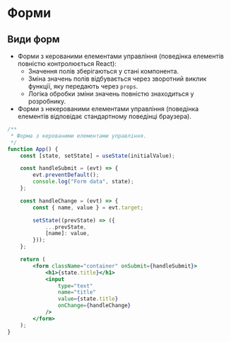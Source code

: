 # Форми

## Види форм

-   Форми з керованими елементами управління (поведінка елементів повністю контролюється React):
    -   Значення полів зберігаються у стані компонента.
    -   Зміна значень полів відбувається через зворотний виклик функції, яку передають через `props`.
    -   Логіка обробки зміни значень повністю знаходиться у розробнику.
-   Форми з некерованими елементами управління (поведінка елементів відповідає стандартному поведінці браузера).

```jsx
/**
 * Форма з керованими елементами управління.
 */
function App() {
    const [state, setState] = useState(initialValue);

    const handleSubmit = (evt) => {
        evt.preventDefault();
        console.log("Form data", state);
    };

    const handleChange = (evt) => {
        const { name, value } = evt.target;

        setState((prevState) => ({
            ...prevState,
            [name]: value,
        }));
    };

    return (
        <form className="container" onSubmit={handleSubmit}>
            <h1>{state.title}</h1>
            <input
                type="text"
                name="title"
                value={state.title}
                onChange={handleChange}
            />
        </form>
    );
}
```
